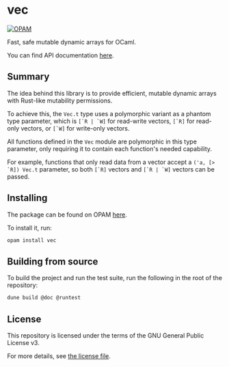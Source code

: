 # vec

[![OPAM](https://img.shields.io/badge/dynamic/json?color=blue&label=OPAM&style=for-the-badge&logo=ocaml&prefix=v&query=version&url=https%3A%2F%2Fraw.githubusercontent.com%2Faionescu%2Fvec%2Fmain%2Fbadge%2Fversion.json)](https://opam.ocaml.org/packages/vec/)

Fast, safe mutable dynamic arrays for OCaml.

You can find API documentation [here](https://aionescu.github.io/vec/docs/vec/index.html).

## Summary

The idea behind this library is to provide efficient, mutable dynamic arrays with Rust-like mutability permissions.

To achieve this, the `Vec.t` type uses a polymorphic variant as a phantom type parameter, which is ``[`R | `W]`` for read-write vectors,
``[`R]`` for read-only vectors, or ``[`W]`` for write-only vectors.

All functions defined in the `Vec` module are polymorphic in this type parameter, only requiring it to contain each function's needed capability.

For example, functions that only read data from a vector accept a ``('a, [> `R]) Vec.t`` parameter,
so both ``[`R]`` vectors and ``[`R | `W]`` vectors can be passed.

## Installing

The package can be found on OPAM [here](https://opam.ocaml.org/packages/vec/).

To install it, run:

```sh
opam install vec
```

## Building from source

To build the project and run the test suite, run the following in the root of the repository:

```sh
dune build @doc @runtest
```

## License

This repository is licensed under the terms of the GNU General Public License v3.

For more details, see [the license file](LICENSE.txt).
